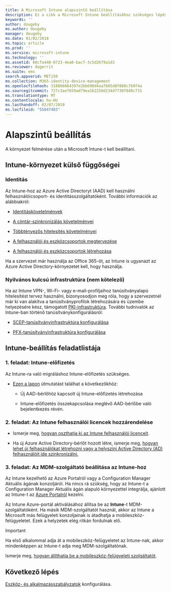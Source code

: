 ```yaml
---
title: A Microsoft Intune alapszintű beállítása
description: Ez a cikk a Microsoft Intune beállításához szükséges lépéseket ismerteti.
keywords: ''
author: dougeby
ms.author: dougeby
manager: dougeby
ms.date: 01/02/2018
ms.topic: article
ms.prod: ''
ms.service: microsoft-intune
ms.technology: ''
ms.assetid: 60cfa440-0723-4ea0-bacf-3c5d26f9a1d3
ms.reviewer: dagerrit
ms.suite: ems
search.appverid: MET150
ms.collection: M365-identity-device-management
ms.openlocfilehash: 318806664397e2bb690d4aa7605d8f088c769f4a
ms.sourcegitcommit: 727c3ae7659ad79ea162250d234d7730f840c731
ms.translationtype: MT
ms.contentlocale: hu-HU
ms.lasthandoff: 02/07/2019
ms.locfileid: "55847403"
---
```

# <a name="basic-setup"></a>Alapszintű beállítás

A környezet felmérése után a Microsoft Intune-t kell beállítani.

## <a name="external-dependencies-for-an-intune-deployment"></a>Intune-környezet külső függőségei

### <a name="identity"></a>Identitás

Az Intune-hoz az Azure Active Directoryt (AAD) kell használni felhasználóicsoport- és identitásszolgáltatóként. További információk az alábbiakról:

-  [Identitáskövetelmények](https://docs.microsoft.com/active-directory/active-directory-hybrid-identity-design-considerations-overview#design-considerations-overview)

-   [A címtár-szinkronizálás követelményei](https://docs.microsoft.com/active-directory/active-directory-hybrid-identity-design-considerations-directory-sync-requirements)

-   [Többtényezős hitelesítés követelményei](https://docs.microsoft.com/active-directory/active-directory-hybrid-identity-design-considerations-multifactor-auth-requirements)

-   [A felhasználói és eszközcsoportok megtervezése](users-add.md)

-   [A felhasználói és eszközcsoportok létrehozása](groups-get-started.md)

Ha a szervezet már használja az Office 365-öt, az Intune is ugyanazt az Azure Active Directory-környezetet kell, hogy használja.

### <a name="pki-optional"></a>Nyilvános kulcsú infrastruktúra (nem kötelező)

Ha az Intune VPN-, Wi-Fi- vagy e-mail-profiljaihoz tanúsítványalapú hitelesítést tervez használni, bizonyosodjon meg róla, hogy a szervezetnél már ki van alakítva a tanúsítványprofilok létrehozására és üzembe helyezésére kész, támogatott [PKI-infrastruktúra](certificates-configure.md). További tudnivalók az Intune-ban történő tanúsítványkonfigurálásról:

-   [SCEP-tanúsítványinfrastruktúra konfigurálása](/intune/certificates-scep-configure)

-   [PFX-tanúsítványinfrastruktúra konfigurálása](/intune/certficates-pfx-configure)


## <a name="task-list-for-an-intune-setup"></a>Intune-beállítás feladatlistája

### <a name="task-1-intune-subscription"></a>1. feladat: Intune-előfizetés

Az Intune-ra való migráláshoz Intune-előfizetés szükséges.

-   [Ezen a lapon](https://portal.office.com/Signup/Signup.aspx?OfferId=40BE278A-DFD1-470a-9EF7-9F2596EA7FF9&dl=INTUNE_A&ali=1#0) útmutatást találhat a következőkhöz:

    -   Új AAD-bérlőhöz kapcsolt új Intune-előfizetés létrehozása

    -   Intune-előfizetés összekapcsolása meglévő AAD-bérlőbe való bejelentkezés révén.

### <a name="task-2-assign-intune-user-licenses"></a>2. feladat: Az Intune felhasználói licencek hozzárendelése

-   Ismerje meg, [hogyan oszthatja ki az Intune felhasználói licenceit](licenses-assign.md).

-   Ha új Azure Active Directory-bérlőt hozott létre, ismerje meg, [hogyan lehet új felhasználókat létrehozni vagy a helyszíni Active Directory (AD) felhasználóit ide szinkronizálni.](https://docs.microsoft.com/azure/active-directory/connect/active-directory-aadconnect)

### <a name="task-3-set-your-mdm-authority-to-intune"></a>3. feladat: Az MDM-szolgáltató beállítása az Intune-hoz

Az Intune kezelhető az Azure Portalról vagy a Configuration Manager Aktuális ágának konzoljáról. Ha nincs rá szükség, hogy az Intune-t a Configuration Manager Aktuális ágán alapuló környezettel integrálja, ajánlott az Intune-t az [Azure Portalról](https://portal.azure.com) kezelni.

Az Intune Azure-portál aktiválásához állítsa be az **Intune**-t MDM-szolgáltatóként. Ha másik MDM-szolgáltatót használ, akkor az Intune a Microsoft más felügyeleti konzoljainak is átadhatja a mobileszköz-felügyeletet. Ezek a helyzetek elég ritkán fordulnak elő.

> [!IMPORTANT]
> Ha első alkalommal adja át a mobileszköz-felügyeletet az Intune-nak, akkor mindenképpen az Intune-t adja meg MDM-szolgáltatónak.

Ismerje meg, [hogyan állíthatja be a mobileszköz-felügyeleti szolgáltatót](mdm-authority-set.md).

## <a name="next-step"></a>Következő lépés

[Eszköz- és alkalmazásszabályzatok](migration-guide-configure-policies.md) konfigurálása.
